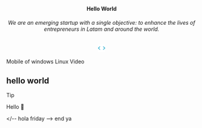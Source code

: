 <p align="center">
  <strong>Hello World</strong><br>
</p>
<div align="center"> <h6> We are an emerging startup with a single objective: to enhance the lives of entrepreneurs in Latam and around the world.</h6> <img   width="20px" src="https://raw.githubusercontent.com/bastndev/bastndev/main/%40bastndev/IMG/Gif/code.gif" alt="code"> </div>



Mobile of windows Linux Video
## hello world 

>[!Tip]
>Hello 👋


</-- hola friday -->
 end ya